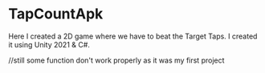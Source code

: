 # TapCountApk
Here I created a 2D game where we have to beat the Target Taps. I created it using Unity 2021 & C#.

//still some function don't work properly as it was my first project
